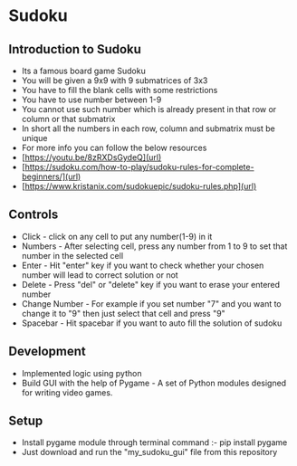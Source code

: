 # Sudoku
## Introduction to Sudoku
* Its a famous board game Sudoku
* You will be given a 9x9 with 9 submatrices of 3x3
* You have to fill the blank cells with some restrictions
* You have to use number between 1-9
* You cannot use such number which is already present in that row or column or that submatrix
* In short all the numbers in each row, column and submatrix must be unique
* For more info you can follow the below resources
* [https://youtu.be/8zRXDsGydeQ](url)
* [https://sudoku.com/how-to-play/sudoku-rules-for-complete-beginners/](url)
* [https://www.kristanix.com/sudokuepic/sudoku-rules.php](url)

## Controls 
* Click - click on any cell to put any number(1-9) in it
* Numbers - After selecting cell, press any number from 1 to 9 to set that number in the selected cell
* Enter - Hit "enter" key  if you want to check whether your chosen number will lead to correct solution or not
* Delete - Press "del" or "delete" key if you want to erase your entered number
* Change Number - For example if you set number "7" and you want to change it to "9" then just select that cell and press "9"
* Spacebar - Hit spacebar if you want to auto fill the solution of sudoku

## Development
* Implemented logic using python
* Build GUI with the help of Pygame - A set of Python modules designed for writing video games.

## Setup
* Install pygame module through terminal command :- pip install pygame
* Just download and run the "my_sudoku_gui" file from this repository
